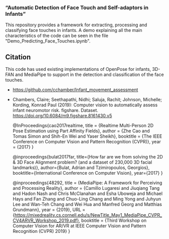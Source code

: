 ### “Automatic Detection of Face Touch and Self-adaptors in Infants”
This repository provides a framework for extracting, processing and classifying face touches in infants.
A demo explaining all the main characteristics of the code can be seen in the file "Demo_Predicting_Face_Touches.ipynb".

## Citation
This code has used existing implementations of OpenPose for infants, 3D-FAN and MediaPipe to support in the detection and classification of the face touches.    

- https://github.com/cchamber/Infant_movement_assessment
- Chambers, Claire; Seethapathi, Nidhi; Saluja, Rachit; Johnson, Michelle; Kording, Konrad Paul (2019): Computer vision to automatically assess infant neuromotor risk. figshare. Dataset. https://doi.org/10.6084/m9.figshare.8161430.v5 

	@InProceedings{cao2017realtime,
		title = {Realtime Multi-Person 2D Pose Estimation using Part Affinity Fields},
		author = {Zhe Cao and Tomas Simon and Shih-En Wei and Yaser Sheikh},
		booktitle = {The IEEE Conference on Computer Vision and Pattern Recognition (CVPR)},
		year = {2017}
	}

	@inproceedings{bulat2017far,
		title={How far are we from solving the 2D \& 3D Face Alignment problem? (and a dataset of 230,000 3D facial landmarks)},
		author={Bulat, Adrian and Tzimiropoulos, Georgios},
		booktitle={International Conference on Computer Vision},
		year={2017}
	}
	
	@inproceedings{48292,
		title	= {MediaPipe: A Framework for Perceiving and Processing Reality},
		author	= {Camillo Lugaresi and Jiuqiang Tang and Hadon Nash and Chris McClanahan and Esha Uboweja and Michael Hays and Fan Zhang and Chuo-Ling Chang and Ming Yong and Juhyun Lee and Wan-Teh Chang and Wei Hua and Manfred Georg and Matthias Grundmann},
		year	= {2019},
		URL	= {https://mixedreality.cs.cornell.edu/s/NewTitle_May1_MediaPipe_CVPR_CV4ARVR_Workshop_2019.pdf},
		booktitle	= {Third Workshop on Computer Vision for AR/VR at IEEE Computer Vision and Pattern Recognition (CVPR) 2019}
	}

